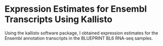 # Expression Estimates for Ensembl Transcripts Using Kallisto

Using the kallisto software package, I obtained expression
estimates for the Ensembl annotation transcripts in the 
BLUEPRINT BL6 RNA-seq samples.
